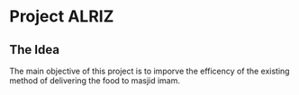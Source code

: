 # **Project ALRIZ** 

## The Idea

The main objective of this project is to imporve the efficency of the existing method of delivering the food to masjid imam.